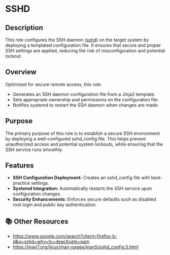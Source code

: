 # SSHD

## Description

This role configures the SSH daemon ([sshd](https://man7.org/linux/man-pages/man5/sshd_config.5.html)) on the target system by deploying a templated configuration file. It ensures that secure and proper SSH settings are applied, reducing the risk of misconfiguration and potential lockout.

## Overview

Optimized for secure remote access, this role:
- Generates an SSH daemon configuration file from a Jinja2 template.
- Sets appropriate ownership and permissions on the configuration file.
- Notifies systemd to restart the SSH daemon when changes are made.

## Purpose

The primary purpose of this role is to establish a secure SSH environment by deploying a well-configured sshd_config file. This helps prevent unauthorized access and potential system lockouts, while ensuring that the SSH service runs smoothly.

## Features

- **SSH Configuration Deployment:** Creates an sshd_config file with best-practice settings.
- **Systemd Integration:** Automatically restarts the SSH service upon configuration changes.
- **Security Enhancements:** Enforces secure defaults such as disabled root login and public key authentication.

## 📚 Other Resources
- https://www.google.com/search?client=firefox-b-d&q=sshd+why+to+deactivate+pam
- https://man7.org/linux/man-pages/man5/sshd_config.5.html

